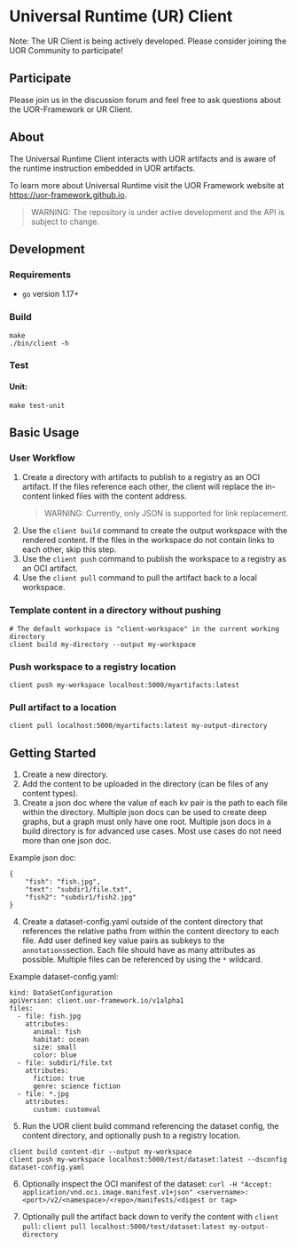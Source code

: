 # Universal Runtime (UR) Client
Note: The UR Client is being actively developed. Please consider joining the UOR Community to participate!

## Participate
Please join us in the discussion forum and feel free to ask questions about the UOR-Framework or UR Client.

## About
The Universal Runtime Client interacts with UOR artifacts and is aware of the runtime instruction
embedded in UOR artifacts.

To learn more about Universal Runtime visit the UOR Framework website at https://uor-framework.github.io.

> WARNING: The repository is under active development and the API is subject to change.

## Development

### Requirements

- `go` version 1.17+

### Build

```
make
./bin/client -h
```
### Test

#### Unit:
```
make test-unit
```

## Basic Usage

### User Workflow

1. Create a directory with artifacts to publish to a registry as an OCI artifact. If the files reference each other, the client will replace the in-content linked files with the content address.
   > WARNING: Currently, only JSON is supported for link replacement.
2. Use the `client build` command to create the output workspace with the rendered content. If the files in the workspace do not contain links to each other, skip this step.
3. Use the `client push` command to publish the workspace to a registry as an OCI artifact.
4. Use the `client pull` command to pull the artifact back to a local workspace.
### Template content in a directory without pushing 
```
# The default workspace is "client-workspace" in the current working directory
client build my-directory --output my-workspace
```

### Push workspace to a registry location
```
client push my-workspace localhost:5000/myartifacts:latest
```

### Pull artifact to a location
```
client pull localhost:5000/myartifacts:latest my-output-directory
```

## Getting Started

1. Create a new directory. 
2. Add the content to be uploaded in the directory (can be files of any content types).
3. Create a json doc where the value of each kv pair is the path to each file within the directory. Multiple json docs can be used to create deep graphs, but a graph must only have one root. Multiple json docs in a build directory is for advanced use cases. Most use cases do not need more than one json doc. 

Example json doc:
```
{
    "fish": "fish.jpg",
    "text": "subdir1/file.txt",
    "fish2": "subdir1/fish2.jpg"
}
```
4. Create a dataset-config.yaml outside of the content directory that references the relative paths from within the content directory to each file. Add user defined key value pairs as subkeys to the `annotations`section. Each file should have as many attributes as possible. Multiple files can be referenced by using the `*` wildcard. 

Example dataset-config.yaml:
```
kind: DataSetConfiguration
apiVersion: client.uor-framework.io/v1alpha1
files:
  - file: fish.jpg
    attributes:
      animal: fish
      habitat: ocean
      size: small
      color: blue
  - file: subdir1/file.txt
    attributes:
      fiction: true  
      genre: science fiction
  - file: *.jpg
    attributes:
      custom: customval

```
5. Run the UOR client build command referencing the dataset config, the content directory, and optionally push to a registry location.

```
client build content-dir --output my-workspace
client push my-workspace localhost:5000/test/dataset:latest --dsconfig dataset-config.yaml 
```

6. Optionally inspect the OCI manifest of the dataset:
  `curl -H "Accept: application/vnd.oci.image.manifest.v1+json" <servername>:<port>/v2/<namespace>/<repo>/manifests/<digest or tag>`

7. Optionally pull the artifact back down to verify the content with `client pull`:
  `client pull localhost:5000/test/dataset:latest my-output-directory`




